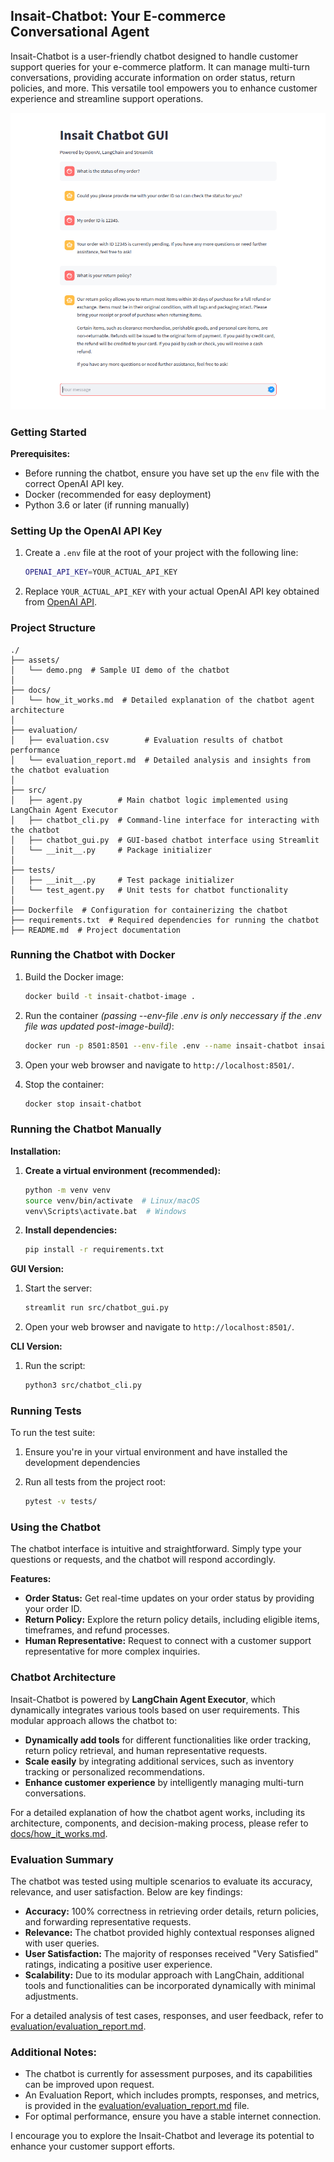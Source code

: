## Insait-Chatbot: Your E-commerce Conversational Agent

Insait-Chatbot is a user-friendly chatbot designed to handle customer support queries for your e-commerce platform. It can manage multi-turn conversations, providing accurate information on order status, return policies, and more. This versatile tool empowers you to enhance customer experience and streamline support operations.

![Demo](assets/demo.png)

### Getting Started

**Prerequisites:**

*   Before running the chatbot, ensure you have set up the `env` file with the correct OpenAI API key.
*   Docker (recommended for easy deployment)
*   Python 3.6 or later (if running manually)

### Setting Up the OpenAI API Key

1. Create a `.env` file at the root of your project with the following line:

    ```bash
    OPENAI_API_KEY=YOUR_ACTUAL_API_KEY
    ```

2. Replace `YOUR_ACTUAL_API_KEY` with your actual OpenAI API key obtained from [OpenAI API](https://beta.openai.com/account/api-keys).

### Project Structure

```
./
├── assets/
│   └── demo.png  # Sample UI demo of the chatbot
│
├── docs/
│   └── how_it_works.md  # Detailed explanation of the chatbot agent architecture
│
├── evaluation/
│   ├── evaluation.csv        # Evaluation results of chatbot performance
│   └── evaluation_report.md  # Detailed analysis and insights from the chatbot evaluation
│
├── src/
│   ├── agent.py        # Main chatbot logic implemented using LangChain Agent Executor
│   ├── chatbot_cli.py  # Command-line interface for interacting with the chatbot
│   ├── chatbot_gui.py  # GUI-based chatbot interface using Streamlit
│   └── __init__.py     # Package initializer
│
├── tests/
│   ├── __init__.py     # Test package initializer
│   └── test_agent.py   # Unit tests for chatbot functionality
│
├── Dockerfile  # Configuration for containerizing the chatbot
├── requirements.txt  # Required dependencies for running the chatbot
├── README.md  # Project documentation
```

### Running the Chatbot with Docker

1.  Build the Docker image:

    ```bash
    docker build -t insait-chatbot-image .
    ```

2.  Run the container *(passing --env-file .env is only neccessary if the .env file was updated post-image-build)*:

    ```bash
    docker run -p 8501:8501 --env-file .env --name insait-chatbot insait-chatbot-image
    ```

3.  Open your web browser and navigate to `http://localhost:8501/`.

4.  Stop the container:

    ```bash
    docker stop insait-chatbot
    ```

### Running the Chatbot Manually

**Installation:**

1.  **Create a virtual environment (recommended):**

    ```bash
    python -m venv venv
    source venv/bin/activate  # Linux/macOS
    venv\Scripts\activate.bat  # Windows
    ```

2.  **Install dependencies:**

    ```bash
    pip install -r requirements.txt
    ```

**GUI Version:**

1.  Start the server:

    ```bash
    streamlit run src/chatbot_gui.py
    ```

2.  Open your web browser and navigate to `http://localhost:8501/`.

**CLI Version:**

1.  Run the script:

    ```bash
    python3 src/chatbot_cli.py
    ```

### Running Tests

To run the test suite:

1. Ensure you're in your virtual environment and have installed the development dependencies

2. Run all tests from the project root:
    ```bash
    pytest -v tests/
    ```

### Using the Chatbot

The chatbot interface is intuitive and straightforward. Simply type your questions or requests, and the chatbot will respond accordingly.

**Features:**

*   **Order Status:** Get real-time updates on your order status by providing your order ID.
*   **Return Policy:** Explore the return policy details, including eligible items, timeframes, and refund processes.
*   **Human Representative:** Request to connect with a customer support representative for more complex inquiries.

### Chatbot Architecture

Insait-Chatbot is powered by **LangChain Agent Executor**, which dynamically integrates various tools based on user requirements. This modular approach allows the chatbot to:

*   **Dynamically add tools** for different functionalities like order tracking, return policy retrieval, and human representative requests.
*   **Scale easily** by integrating additional services, such as inventory tracking or personalized recommendations.
*   **Enhance customer experience** by intelligently managing multi-turn conversations.

For a detailed explanation of how the chatbot agent works, including its architecture, components, and decision-making process, please refer to [docs/how_it_works.md](docs/how_it_works.md).

### Evaluation Summary

The chatbot was tested using multiple scenarios to evaluate its accuracy, relevance, and user satisfaction. Below are key findings:

* **Accuracy:** 100% correctness in retrieving order details, return policies, and forwarding representative requests.
* **Relevance:** The chatbot provided highly contextual responses aligned with user queries.
* **User Satisfaction:** The majority of responses received "Very Satisfied" ratings, indicating a positive user experience.
* **Scalability:** Due to its modular approach with LangChain, additional tools and functionalities can be incorporated dynamically with minimal adjustments.

For a detailed analysis of test cases, responses, and user feedback, refer to [evaluation/evaluation_report.md](evaluation/evaluation_report.md).

### Additional Notes:

*   The chatbot is currently for assessment purposes, and its capabilities can be improved upon request.
*   An Evaluation Report, which includes prompts, responses, and metrics, is provided in the [evaluation/evaluation_report.md](evaluation/evaluation_report.md) file.
*   For optimal performance, ensure you have a stable internet connection.

I encourage you to explore the Insait-Chatbot and leverage its potential to enhance your customer support efforts.